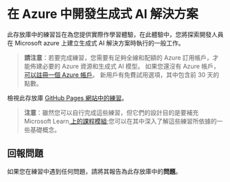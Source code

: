 # 在 Azure 中開發生成式 AI 解決方案

此存放庫中的練習旨在為您提供實際作學習體驗，在此體驗中，您將探索開發人員在 Microsoft azure 上建立生成式 AI 解決方案時執行的一般工作。

> **請注意**：若要完成練習，您需要有足夠全線和配額的 Azure 訂用帳戶，才能佈建必要的 Azure 資源和生成式 AI 模型。 如果您還沒有 Azure 帳戶，[可以註冊一個 Azure 帳戶](https://azure.microsoft.com/free)。 新用戶有免費試用選項，其中包含前 30 天的點數。

檢視此存放庫 [GitHub Pages 網站中的練習](https://microsoftlearning.github.io/mslearn-ai-services/)。


> **注意**：雖然您可以自行完成這些練習，但它們的設計目的是要補充Microsoft Learn[ 上的課程模組](https://learn.microsoft.com/training/paths/get-started-azure-ai/);您可以在其中深入了解這些練習所依據的一些基礎概念。

## 回報問題

如果您在練習中遇到任何問題，請將其報告為此存放庫中的**問題**。
